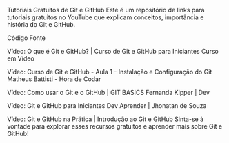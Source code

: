 Tutoriais Gratuitos de Git e GitHub
Este é um repositório de links para tutoriais gratuitos no YouTube que explicam conceitos, importância e história do Git e GitHub.

Código Fonte

Vídeo: O que é Git e GitHub? | Curso de Git e GitHub para Iniciantes
Curso em Vídeo

Vídeo: Curso de Git e GitHub - Aula 1 - Instalação e Configuração do Git
Matheus Battisti - Hora de Codar

Vídeo: Como usar o Git e o GitHub | GIT BASICS
Fernanda Kipper | Dev

Vídeo: Git e GitHub para Iniciantes
Dev Aprender | Jhonatan de Souza

Vídeo: Git e GitHub na Prática | Introdução ao Git e GitHub
Sinta-se à vontade para explorar esses recursos gratuitos e aprender mais sobre Git e GitHub!
